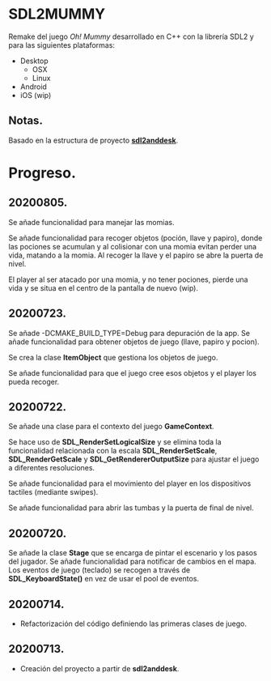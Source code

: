 # SDL2MUMMY
Remake del juego *Oh! Mummy* desarrollado en C++ con la librería SDL2 y para las siguientes plataformas:
* Desktop  
    * OSX
    * Linux
* Android
* iOS (wip)

## Notas.
Basado en la estructura de proyecto [**sdl2anddesk**](https://github.com/programatta/sdl2anddesk.git).

# Progreso.
## 20200805.
Se añade funcionalidad para manejar las momias.

Se añade funcionalidad para recoger objetos (poción, llave y papiro), donde las pociones se acumulan y al colisionar con una momia evitan perder una vida, matando a la momia.
Al recoger la llave y el papiro se abre la puerta de nivel.

El player al ser atacado por una momia, y no tener pociones, pierde una vida y se situa en el centro de la pantalla de nuevo (wip).

## 20200723.
Se añade -DCMAKE_BUILD_TYPE=Debug para depuración de la app.
Se añade funcionalidad para obtener objetos de juego (llave, papiro y pocion).

Se crea la clase **ItemObject** que gestiona los objetos de juego.

Se añade funcionalidad para que el juego cree esos objetos y el player los pueda recoger.


## 20200722.
Se añade una clase para el contexto del juego **GameContext**.

Se hace uso de **SDL_RenderSetLogicalSize** y se elimina toda la funcionalidad relacionada con la escala **SDL_RenderSetScale**, **SDL_RenderGetScale** y **SDL_GetRendererOutputSize** para ajustar el juego a diferentes resoluciones.

Se añade funcionalidad para el movimiento del player en los dispositivos tactiles (mediante swipes).

Se añade funcionalidad para abrir las tumbas y la puerta de final de nivel.

## 20200720.
Se añade la clase **Stage** que se encarga de pintar el escenario y los pasos del jugador.
Se añade funcionalidad para notificar de cambios en el mapa.
Los eventos de juego (teclado) se recogen a través de **SDL_KeyboardState()** en vez de usar el pool de eventos.

## 20200714.
* Refactorización del código definiendo las primeras clases de juego. 

## 20200713.
* Creación del proyecto a partir de **sdl2anddesk**.
